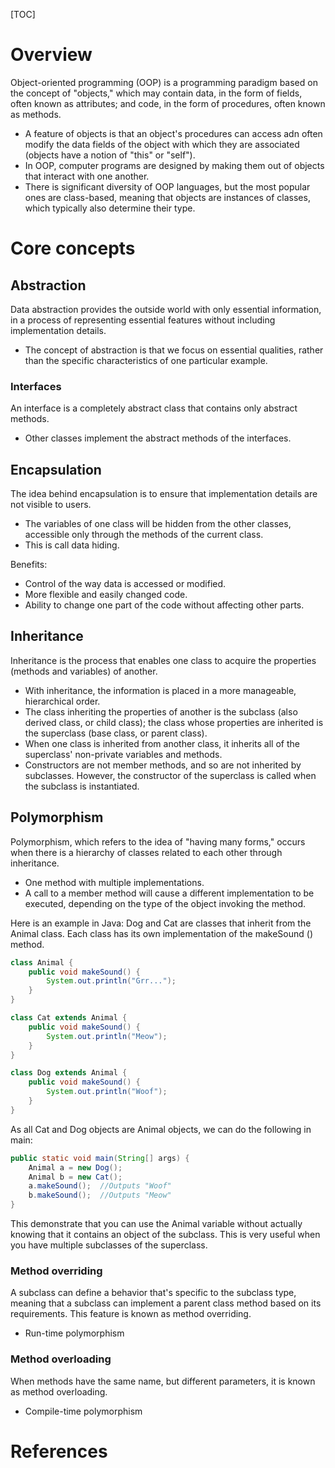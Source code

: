 [TOC]

# Overview

Object-oriented programming (OOP) is a programming paradigm based on the
concept of "objects," which may contain data, in the form of fields,
often known as attributes; and code, in the form of procedures, often
known as methods.
- A feature of objects is that an object's procedures can access adn
  often modify the data fields of the object with which they are
  associated (objects have a notion of "this" or "self").
- In OOP, computer programs are designed by making them out of objects
  that interact with one another.
- There is significant diversity of OOP languages, but the most popular
  ones are class-based, meaning that objects are instances of classes,
  which typically also determine their type.

# Core concepts

## Abstraction

Data abstraction provides the outside world with only essential
information, in a process of representing essential features without
including implementation details.
- The concept of abstraction is that we focus on essential qualities,
  rather than the specific characteristics of one particular example.

### Interfaces

An interface is a completely abstract class that contains only abstract
methods.
- Other classes implement the abstract methods of the interfaces.

## Encapsulation

The idea behind encapsulation is to ensure that implementation details
are not visible to users.
- The variables of one class will be hidden from the other classes,
accessible only through the methods of the current class.
- This is call data hiding.

Benefits:
- Control of the way data is accessed or modified.
- More flexible and easily changed code.
- Ability to change one part of the code without affecting other parts.

## Inheritance

Inheritance is the process that enables one class to acquire the
properties (methods and variables) of another.
- With inheritance, the information is placed in a more manageable,
  hierarchical order.
- The class inheriting the properties of another is the subclass (also
  derived class, or child class); the class whose properties are
  inherited is the superclass (base class, or parent class).
- When one class is inherited from another class, it inherits all of the
  superclass' non-private variables and methods.
- Constructors are not member methods, and so are not inherited by
  subclasses. However, the constructor of the superclass is called when
  the subclass is instantiated.

## Polymorphism

Polymorphism, which refers to the idea of "having many forms," occurs
when there is a hierarchy of classes related to each other through
inheritance.
- One method with multiple implementations.
- A call to a member method will cause a different implementation to be
  executed, depending on the type of the object invoking the method.

Here is an example in Java: Dog and Cat are classes that inherit from
the Animal class. Each class has its own implementation of the makeSound
() method.

```java
class Animal {
    public void makeSound() {
        System.out.println("Grr...");
    }
}

class Cat extends Animal {
    public void makeSound() {
        System.out.println("Meow");
    }
}

class Dog extends Animal {
    public void makeSound() {
        System.out.println("Woof");
    }
}
```

As all Cat and Dog objects are Animal objects, we can do the following
in main:

```java
public static void main(String[] args) {
    Animal a = new Dog();
    Animal b = new Cat();
    a.makeSound();  //Outputs "Woof"
    b.makeSound();  //Outputs "Meow"
}
```

This demonstrate that you can use the Animal variable  without actually
knowing that it contains an object of the subclass. This is very useful
when you have multiple subclasses of the superclass.

### Method overriding

A subclass can define a behavior that's specific to the subclass type,
meaning that a subclass can implement a parent class method based on its
requirements. This feature is known as method overriding.
- Run-time polymorphism

### Method overloading

When methods have the same name, but different parameters, it is known
as method overloading.
- Compile-time polymorphism

# References
